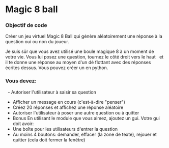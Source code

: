 # Magic 8 ball

### Objectif de code

Créer un jeu virtuel Magic 8 Ball qui génère aléatoirement une réponse à la question oui ou non du joueur.

Je suis sûr que vous avez utilisé une boule magique 8 à un moment de votre vie. Vous lui posez une question, tournez le côté droit vers le haut
  et il te donne une réponse au moyen d'un dé flottant avec des réponses écrites dessus. Vous pouvez créer un en python. 
 
 ### Vous devez:
 
  - Autoriser l'utilisateur à saisir sa question
 
- Afficher un message en cours (c'est-à-dire "penser")
 
- Créez 20 réponses et affichez une réponse aléatoire
 
- Autoriser l'utilisateur à poser une autre question ou à quitter
 
- Bonus En utilisant le module que vous aimez, ajoutez un gui. Votre gui doit avoir:
 
- Une boîte pour les utilisateurs d'entrer la question
 
- Au moins 4 boutons: demander, effacer (la zone de texte), rejouer et quitter (cela doit fermer la fenêtre)

